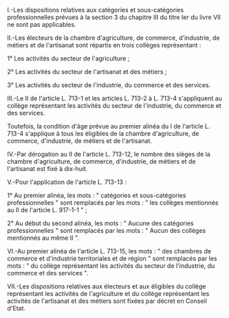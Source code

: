 I.-Les dispositions relatives aux catégories et sous-catégories professionnelles prévues à la section 3 du chapitre III du titre Ier du livre VII ne sont pas applicables. 


II.-Les électeurs de la chambre d'agriculture, de commerce, d'industrie, de métiers et de l'artisanat sont répartis en trois collèges représentant : 


1° Les activités du secteur de l'agriculture ; 


2° Les activités du secteur de l'artisanat et des métiers ; 


3° Les activités du secteur de l'industrie, du commerce et des services. 


III.-Le II de l'article L. 713-1 et les articles L. 713-2 à L. 713-4 s'appliquent au collège représentant les activités du secteur de l'industrie, du commerce et des services. 


Toutefois, la condition d'âge prévue au premier alinéa du I de l'article L. 713-4 s'applique à tous les éligibles de la chambre d'agriculture, de commerce, d'industrie, de métiers et de l'artisanat. 


IV.-Par dérogation au II de l'article L. 713-12, le nombre des sièges de la chambre d'agriculture, de commerce, d'industrie, de métiers et de l'artisanat est fixé à dix-huit. 


V.-Pour l'application de l'article L. 713-13 : 


1° Au premier alinéa, les mots : " catégories et sous-catégories professionnelles " sont remplacés par les mots : " les collèges mentionnés au II de l'article L. 917-1-1 " ; 


2° Au début du second alinéa, les mots : " Aucune des catégories professionnelles " sont remplacés par les mots : " Aucun des collèges mentionnés au même II ". 


VI.-Au premier alinéa de l'article L. 713-15, les mots : " des chambres de commerce et d'industrie territoriales et de région " sont remplacés par les mots : " du collège représentant les activités du secteur de l'industrie, du commerce et des services ". 


VII.-Les dispositions relatives aux électeurs et aux éligibles du collège représentant les activités de l'agriculture et du collège représentant les activités de l'artisanat et des métiers sont fixées par décret en Conseil d'Etat.


  
